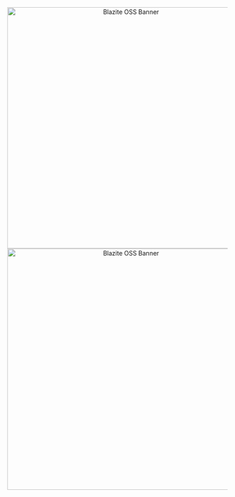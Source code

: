 <div align="center">
    <img src="https://raw.githubusercontent.com/blazite/blazite.com/main/img/BlaziteOSSlight.png?token=GHSAT0AAAAAABTJZOKOJ6LB3JDAIPFA7XKMYTVPSOQ#gh-dark-mode-only" alt="Blazite OSS Banner" height="550">
    <img src="https://raw.githubusercontent.com/blazite/blazite.com/main/img/BlaziteOSSlight.png?token=GHSAT0AAAAAABTJZOKOQJG2XPHBAUZVU3BMYTVPTAA#gh-light-mode-only" alt="Blazite OSS Banner" height="550">
</div>
